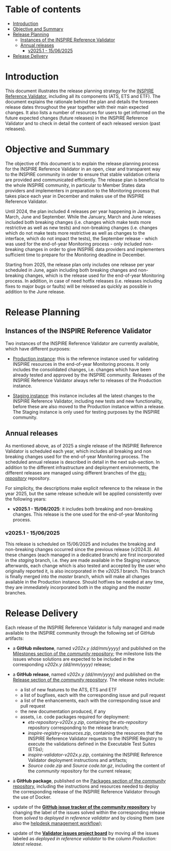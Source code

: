 # Table of contents
- [Introduction](#introduction)
- [Objective and Summary](#objective-and-summary)
- [Release Planning](#release-planning)
  * [Instances of the INSPIRE Reference Validator](#instances-of-the-inspire-reference-validator)
  * [Annual releases](#annual-releases)
    * [v2025.1 - 15/06/2025](#v20251---15062025)
- [Release Delivery](#release-delivery)

# Introduction

This document illustrates the release planning strategy for the [INSPIRE Reference Validator](https://inspire.ec.europa.eu/validator/), including all its components (ATS, ETS and ETF). The document explains the rationale behind the plan and details the foreseen release dates throughout the year together with their main expected changes. It also lists a number of resources for users to get informed on the future expected changes (future releases) in the INSPIRE Reference Validator and to check in detail the content of each released version (past releases).

# Objective and Summary

The objective of this document is to explain the release planning process for the INSPIRE Reference Validator in an open, clear and transparent way to the INSPIRE community in order to ensure that stable validation criteria are provided and communicated efficiently. The release plan is beneficial to the whole INSPIRE community, in particular to Member States data providers and implementers in preparation to the Monitoring process that takes place each year in December and makes use of the INSPIRE Reference Validator.

Until 2024, the plan included 4 releases per year happening in January, March, June and September. While the January, March and June releases included both breaking changes (i.e. changes which make tests more restrictive as well as new tests) and non-breaking changes (i.e. changes which do not make tests more restrictive as well as changes to the interface, which do not impact the tests), the September release - which was used for the end-of-year Monitoring process - only included non-breaking changes in order to give INSPIRE data providers and implementers sufficient time to prepare for the Monitoring deadline in December.

Starting from 2025, the release plan only includes one release per year scheduled in June, again including both breaking changes and non-breaking changes, which is the release used for the end-of-year Monitoring process. In addition, in case of need hotfix releases (i.e. releases including fixes to major bugs or faults) will be released as quickly as possible in addition to the June release.

# Release Planning

## Instances of the INSPIRE Reference Validator

Two instances of the INSPIRE Reference Validator are currently available, which have different purposes:

* [Production instance](http://inspire.ec.europa.eu/validator/): this is the reference instance used for validating INSPIRE resources in the end-of-year Monitoring process. It only includes the consolidated changes, i.e. changes which have been already tested and approved by the INSPIRE community. Releases of the INSPIRE Reference Validator always refer to releases of the Production instance.

* [Staging instance](https://inspire.ec.europa.eu/validator-staging): this instance includes all the latest changes to the INSPIRE Reference Validator, including new tests and new functionality, before these are also moved to the Production instance within a release. The Staging instance is only used for testing purposes by the INSPIRE community.

## Annual releases

As mentioned above, as of 2025 a single release of the INSPIRE Reference Validator is scheduled each year, which includes all breaking and non breaking changes used for the end-of-year Monitoring process. The scheduled annual release is described in detail in the next sub-section. In addition to the different infrastructure and deployment environments, the different releases are managed using different branches of the [_ets-repository_](https://github.com/inspire-eu-validation/ets-repository) repository.

For simplicity, the descriptions make explicit reference to the release in the year 2025, but the same release schedule will be applied consistently over the following years:

* **v2025.1 - 15/06/2025**: it includes both breaking and non-breaking changes. This release is the one used for the end-of-year Monitoring process.

### v2025.1 - 15/06/2025
This release is scheduled on 15/06/2025 and includes the breaking and non-breaking changes occurred since the previous release (v2024.3). All these changes (each managed in a dedicated branch) are first incorporated in the _staging_ branch, i.e. they are made available in the Staging instance; afterwards, each change which is also tested and accepted by the user who originally reported it, is also incorporated in the _v2025.1_ branch. This branch is finally merged into the _master_ branch, which will make all changes available in the Production instance. Should hotfixes be needed at any time, they are immediately incorporated both in the _staging_ and the _master_ branches.

# Release Delivery
Each release of the INSPIRE Reference Validator is fully managed and made available to the INSPIRE community through the following set of GitHub artifacts: 

* a **GitHub milestone**, named _v202x.y (dd/mm/yyyy)_ and published on the [Milestones section of the _community_ repository](https://github.com/INSPIRE-MIF/helpdesk-validator/milestones); the milestone lists the issues whose solutions are expected to be included in the corresponding _v202x.y (dd/mm/yyyy)_ release;

* a **GitHub release**, named _v202x.y (dd/mm/yyyy)_ and published on the [Release section of the _community_ repository](https://github.com/INSPIRE-MIF/helpdesk-validator/releases). The release notes include:
  - a list of new features to the ATS, ETS and ETF
  - a list of bugfixes, each with the corresponding issue and pull request
  - a list of the enhancements, each with the corresponding issue and pull request
  - the new documentation produced, if any
  - assets, i.e. code packages required for deployment:
    - _ets-repository-v202x.y.zip_, containing the _ets-repository_ repository corresponding to the release branch;
    - _inspire-registry-resources.zip_, containing the resources that the INSPIRE Reference Validator requests to the INSPIRE Registry to execute the validations defined in the Executable Test Suites (ETSs);
    - _inspire-validator-v202x.y.zip_, containing the INSPIRE Reference Validator deployment instructions and artifacts;
    - _Source code.zip_ and _Source code.tar.gz_, including the content of the _community_ repository for the current release;
	  
* a **GitHub package**, published on the [Packages section of the _community_ repository](https://github.com/INSPIRE-MIF/helpdesk-validator/packages), including the instructions and resources needed to deploy the corresponding release of the INSPIRE Reference Validator through the use of Docker.

* update of the **[GitHub issue tracker of the _community_ repository](https://github.com/INSPIRE-MIF/helpdesk-validator/issues)** by changing the label of the issues solved within the corresponding release from _solved_ to _deployed in reference validator_ and by closing them (see also the [helpdesk management workflow](https://github.com/INSPIRE-MIF/helpdesk-validator/tree/master/helpdesk%20management));

* update of the **[Validator issues project board](https://github.com/orgs/INSPIRE-MIF/projects/9)** by moving all the issues labeled as _deployed in reference validator_ to the column _Production: latest release_.
